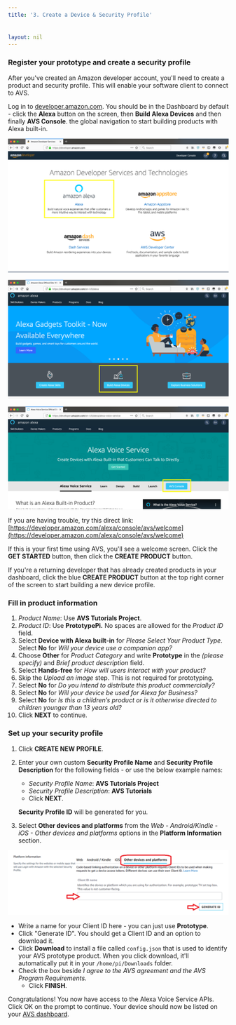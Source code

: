 ```yaml
---
title: '3. Create a Device & Security Profile'


layout: nil
---
```


### Register your prototype and create a security profile

After you've created an Amazon developer account, you'll need to create a product and security profile. This will enable your software client to connect to AVS.

Log in to [developer.amazon.com](https://developer.amazon.com/login.html).  You should be in the Dashboard by default - click the **Alexa** button on the screen, then **Build Alexa Devices** and then finally **AVS Console**. the global navigation to start building products with Alexa built-in.  

![code](../assets/1-devportal-landing.png)

![code](../assets/1-devportal-buildalexadevices.png)

![code](../assets/1-devportal-avsconsole.png)

If you are having trouble, try this direct link:  [https://developer.amazon.com/alexa/console/avs/welcome](https://developer.amazon.com/alexa/console/avs/welcome)

If this is your first time using AVS, you'll see a welcome screen. Click the **GET STARTED** button, then click the **CREATE PRODUCT** button.

If you're a returning developer that has already created products in your dashboard, click the blue **CREATE PRODUCT** button at the top right corner of the screen to start building a new device profile.

### Fill in product information

1. *Product Name*: Use **AVS Tutorials Project**.
2. *Product ID*: Use **PrototypePi.** No spaces are allowed for the *Product ID* field.
3. Select **Device with Alexa built-in** for *Please Select Your Product Type*.
  Select **No** for *Will your device use a companion app?*
4. Choose **Other** for *Product Category* and write **Prototype** in the *(please specify)* and *Brief product description* field.
5. Select **Hands-free** for *How will users interact with your product?*
7. Skip the *Upload an image* step.  This is not required for prototyping.
8. Select **No** for *Do you intend to distribute this product commercially?*
9. Select **No** for *Will your device be used for Alexa for Business?*
9. Select **No** for *Is this a children’s product or is it otherwise directed to children younger than 13 years old?*
10. Click **NEXT** to continue.

### Set up your security profile

1. Click **CREATE NEW PROFILE**.  

2. Enter your own custom **Security Profile Name** and **Security Profile Description** for the following fields - or use the below example names:   
	 - *Security Profile Name*: **AVS Tutorials Project**
	 - *Security Profile Description*: **AVS Tutorials**
	 - Click **NEXT**.  

	 **Security Profile ID** will be generated for you.

3. Select **Other devices and platforms** from the *Web - Android/Kindle - iOS - Other devices and platforms* options in the **Platform Information** section.

![platforms](../assets/1-otherdevicesplatforms-fixed.png)

   - Write a name for your Client ID here - you can just use **Prototype**.
   - Click "Generate ID".  You should get a Client ID and an option to download it.
   - Click **Download** to install a file called `config.json` that is used to identify your AVS prototype product.  When you click download, it'll automatically put it in your `/home/pi/Downloads` folder.
   - Check the box beside *I agree to the AVS agreement and the AVS Program Requirements.*
	 - Click **FINISH**.


Congratulations!  You now have access to the Alexa Voice Service APIs.  Click OK on the prompt to continue.  Your device should now be listed on your [AVS dashboard](https://developer.amazon.com/avs/home.html#/avs/homes).
